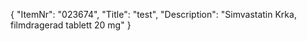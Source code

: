 {
  "ItemNr": "023674",
  "Title": "test",
  "Description": "Simvastatin Krka, filmdragerad tablett 20 mg"
}